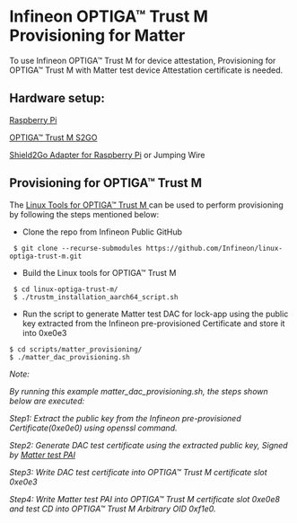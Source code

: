 # Infineon OPTIGA&trade; Trust M Provisioning for Matter

To use Infineon OPTIGA&trade; Trust M for device attestation, Provisioning for OPTIGA&trade; Trust M with Matter test device Attestation certificate is needed.

## Hardware setup:

[Raspberry Pi](https://www.raspberrypi.com/products/raspberry-pi-4-model-b/)

[OPTIGA™ Trust M S2GO](https://www.infineon.com/cms/en/product/evaluation-boards/s2go-security-optiga-m/)

[Shield2Go Adapter for Raspberry Pi](https://www.infineon.com/cms/en/product/evaluation-boards/s2go-adapter-rasp-pi-iot/) or Jumping Wire

## Provisioning for OPTIGA&trade; Trust M

The [Linux Tools for  OPTIGA&trade; Trust M ](https://github.com/Infineon/linux-optiga-trust-m) can be used to perform provisioning by following the steps mentioned below:

-   Clone the repo from Infineon Public GitHub

```
 $ git clone --recurse-submodules https://github.com/Infineon/linux-optiga-trust-m.git
```

-   Build the Linux tools for OPTIGA&trade; Trust M

```
 $ cd linux-optiga-trust-m/
 $ ./trustm_installation_aarch64_script.sh
```

-   Run the script to generate Matter test DAC for lock-app using the public key extracted from the Infineon pre-provisioned Certificate and store it into 0xe0e3

```
$ cd scripts/matter_provisioning/
$ ./matter_dac_provisioning.sh
```

*Note:*

*By running this example matter_dac_provisioning.sh, the steps shown below are executed:*

 *Step1: Extract the public key from the Infineon pre-provisioned Certificate(0xe0e0) using openssl command.*

 *Step2: Generate DAC test certificate using the extracted public key, Signed by [Matter test PAI](https://github.com/project-chip/connectedhomeip/blob/v1.1-branch/credentials/development/attestation/Matter-Development-PAI-FFF1-noPID-Cert.pem)*

 *Step3: Write DAC test certificate into OPTIGA&trade; Trust M certificate slot 0xe0e3*

 *Step4: Write Matter test PAI into OPTIGA&trade; Trust M certificate slot 0xe0e8 and test CD into OPTIGA&trade; Trust M Arbitrary OID 0xf1e0.*
